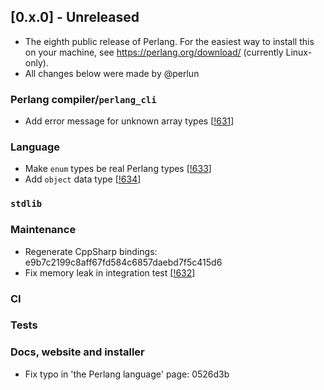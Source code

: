 ## [0.x.0] - Unreleased
- The eighth public release of Perlang. For the easiest way to install this on your machine, see
  https://perlang.org/download/ (currently Linux-only).
- All changes below were made by @perlun

### Perlang compiler/`perlang_cli`
- Add error message for unknown array types [[!631][631]]

### Language
- Make `enum` types be real Perlang types [[!633][633]]
- Add `object` data type [[!634][634]]

### `stdlib`

### Maintenance
- Regenerate CppSharp bindings: e9b7c2199c8aff67fd584c6857daebd7f5c415d6
- Fix memory leak in integration test [[!632][632]]

### CI

### Tests

### Docs, website and installer
- Fix typo in 'the Perlang language' page: 0526d3b

[631]: https://gitlab.perlang.org/perlang/perlang/merge_requests/631
[632]: https://gitlab.perlang.org/perlang/perlang/merge_requests/632
[633]: https://gitlab.perlang.org/perlang/perlang/merge_requests/633
[634]: https://gitlab.perlang.org/perlang/perlang/merge_requests/634
